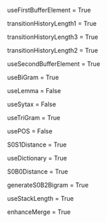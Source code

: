useFirstBufferElement = True

transitionHistoryLength1 = True

transitionHistoryLength3 = True

transitionHistoryLength2 = True

useSecondBufferElement = True

useBiGram = True

useLemma = False

useSytax = False

useTriGram = True

usePOS = False

S0S1Distance = True

useDictionary = True

S0B0Distance = True

generateS0B2Bigram = True

useStackLength = True

enhanceMerge = True

